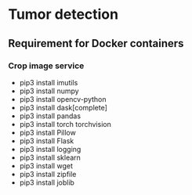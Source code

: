 # Tumor detection

## Requirement for Docker containers

### Crop image service

- pip3 install imutils
- pip3 install numpy
- pip3 install opencv-python
- pip3 install dask[complete]
- pip3 install pandas
- pip3 install torch torchvision
- pip3 install Pillow
- pip3 install Flask
- pip3 install logging
- pip3 install sklearn
- pip3 install wget
- pip3 install zipfile
- pip3 install joblib
